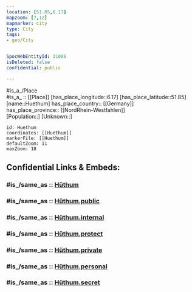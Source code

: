 ```yaml
---
location: [51.85,6.17] 
mapzoom: [7,12] 
mapmarker: city 
type: City
tags:
- geo/City


SpocWebEntityId: 31066
isDeleted: false
confidential: public

---
```

#is_a_/Place  
#is_a_ :: [[Place]] 
[has_place_longitude::6.17] 
[has_place_latitude::51.85] 
[name::Huethum] 
has_place_country:: [[Germany]]  
has_place_province:: [[NordRhein-Westfahlen]]  
[Population::] 
[Unknown::] 


```leaflet
id: Huethum
coordinates: [[Huethum]] 
markerFile: [[Huethum]] 
defaultZoom: 11 
maxZoom: 18
```


## Confidential Links & Embeds: 

### #is_/same_as :: [Hüthum](/_Standards/Earth/Continent/Europe/Europe~Central/Germany/Germany~West/Nordrhein-Westfalen/counties~NW/Kleve/cities~Kleve/Emmerich,Rhein/Hüthum.md) 

### #is_/same_as :: [Hüthum.public](/_public/Earth/Continent/Europe/Europe~Central/Germany/Germany~West/Nordrhein-Westfalen/counties~NW/Kleve/cities~Kleve/Emmerich,Rhein/Hüthum.public.md) 

### #is_/same_as :: [Hüthum.internal](/_internal/Earth/Continent/Europe/Europe~Central/Germany/Germany~West/Nordrhein-Westfalen/counties~NW/Kleve/cities~Kleve/Emmerich,Rhein/Hüthum.internal.md) 

### #is_/same_as :: [Hüthum.protect](/_protect/Earth/Continent/Europe/Europe~Central/Germany/Germany~West/Nordrhein-Westfalen/counties~NW/Kleve/cities~Kleve/Emmerich,Rhein/Hüthum.protect.md) 

### #is_/same_as :: [Hüthum.private](/_private/Earth/Continent/Europe/Europe~Central/Germany/Germany~West/Nordrhein-Westfalen/counties~NW/Kleve/cities~Kleve/Emmerich,Rhein/Hüthum.private.md) 

### #is_/same_as :: [Hüthum.personal](/_personal/Earth/Continent/Europe/Europe~Central/Germany/Germany~West/Nordrhein-Westfalen/counties~NW/Kleve/cities~Kleve/Emmerich,Rhein/Hüthum.personal.md) 

### #is_/same_as :: [Hüthum.secret](/_secret/Earth/Continent/Europe/Europe~Central/Germany/Germany~West/Nordrhein-Westfalen/counties~NW/Kleve/cities~Kleve/Emmerich,Rhein/Hüthum.secret.md)

